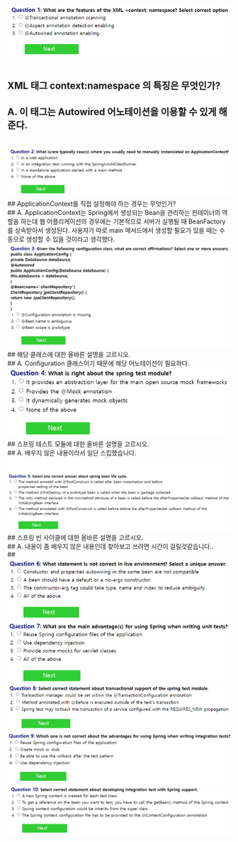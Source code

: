 <img src="problem/1.png" /><br><br>

## XML 태그 context:namespace 의 특징은 무엇인가? <br>

## A. 이 태그는 Autowired 어노테이션을 이용할 수 있게 해준다. <br>

<br>
<img src="problem/2.png" />

<br>
## ApplicationContext를 직접 설정해야 하는 경우는 무엇인가?

<br>
## A. 
ApplicationContext는 Spring에서 생성되는 Bean을 관리하는 컨테이너의 역할을 하는데
웹 어플리케이션의 경우에는 기본적으로 서버가 실행될 때 BeanFactory를 상속받아서 생성된다.
사용자가 따로 main 메서드에서 생성할 필요가 있을 때는 수동으로 생성할 수 있을 것이라고 생각했다.

<br>
<img src="problem/3.png" />

<br>
## 해당 클래스에 대한 올바른 설명을 고르시오.
<br>
## A. Configuration 클래스이기 때문에 해당 어노테이션이 필요하다.

<br>
<img src="problem/4.png" />
<br>
## 스프링 테스트 모듈에 대한 올바른 설명을 고르시오.
<br>
## A. 배우지 않은 내용이라서 일단 스킵했습니다.

<br>
<img src="problem/5.png" />
<br>
## 스프링 빈 사이클에 대한 올바른 설명을 고르시오.
<br>
## A. 내용이 좀 배우지 않은 내용인데 찾아보고 쓰려면 시간이 걸릴것같습니다..
<br>
##  

<br>
<img src="problem/6.png" />

<br>
<img src="problem/7.png" />

<br>
<img src="problem/8.png" />

<br>
<img src="problem/9.png" />

<br>
<img src="problem/10.png" />




